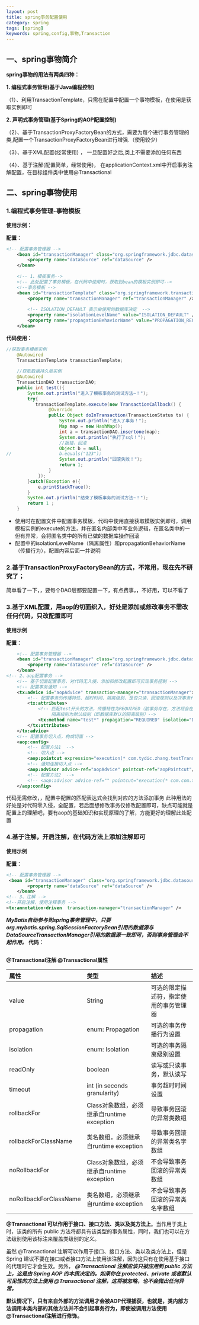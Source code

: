 ```yaml
---
layout: post
title: spring事务配置使用
category: spring
tags: [spring]
keywords: spring,config,事物,Transaction
---
```

## 一、spring事物简介
**spring事物的用法有两类四种：**

**1. 编程式事务管理(基于Java编程控制)**

（1）、利用TransactionTemplate，只需在配置中配置一个事物模板，在使用是获取实例即可

**2. 声明式事务管理(基于Spring的AOP配置控制)**

（2）、基于TransactionProxyFactoryBean的方式，需要为每个进行事务管理的类,配置一个TransactionProxyFactoryBean进行增强.（使用较少）

（3）、基于XML配置(经常使用) ，  一旦配置好之后,类上不需要添加任何东西

（4）、基于注解(配置简单，经常使用)， 在applicationContext.xml中开启事务注解配置，在目标组件类中使用@Transactional

## 二、spring事物使用
### 1.编程式事务管理-事物模板
**使用示例：**

**配置：**
```xml
<!-- 配置事务管理器 -->  
    <bean id="transactionManager" class="org.springframework.jdbc.datasource.DataSourceTransactionManager">  
        <property name="dataSource" ref="dataSource" />  
    </bean>  
    
	<!-- 1、模板事务-->
	<!-- 此处配置了事务模板，在代码中使用时，获取到bean的模板实例即可-->
	<!--事务模板 -->
 	<bean id="transactionTemplate" class="org.springframework.transaction.support.TransactionTemplate">
 		<property name="transactionManager" ref="transactionManager" /> 
 		
		<!-- ISOLATION_DEFAULT 表示由使用的数据库决定  -->
 		<property name="isolationLevelName" value="ISOLATION_DEFAULT" /> 
		<property name="propagationBehaviorName" value="PROPAGATION_REQUIRED" /> 
	</bean> 
```
**代码使用：**
```java
//获取事务模板实例
	@Autowired
	TransactionTemplate transactionTemplate;
	
	//获取数据持久层实例
	@Autowired
	TransactionDAO transactionDAO;
	public int test(){
		System.out.println("进入了模板事务的测试方法~！");
		try{
		   transactionTemplate.execute(new TransactionCallback() {
				@Override
				public Object doInTransaction(TransactionStatus ts) {
					System.out.println("进入了事务！");
					Map map = new HashMap();
					int a = transactionDAO.insertone(map);
					System.out.println("执行了sql！");
					//报错，回滚
					Object b = null;
//					b.equals("123");
					System.out.println("回滚失败！");
					return 1;
				}
			});
		}catch(Exception e){
			e.printStackTrace();
		}
		System.out.println("结束了模板事务的测试方法~！");
		return 1 ;
	}
```
-  使用时在配置文件中配置事务模板，代码中使用直接获取模板实例即可，调用模板实例的execute的方法，并在匿名内部类中写业务逻辑，在匿名类中的一但有异常，会将匿名类中的所有已做的数据库操作回滚
- 配置中的isolationLevelName（隔离属性）和propagationBehaviorName（传播行为），配置内容后面一并说明

### 2.基于TransactionProxyFactoryBean的方式，不常用，现在先不研究了；
简单看了一下，，要每个DAO层都要配置一下，有点费事，，不好用，可以不看了
### 3.基于XML配置，用aop的切面织入，好处是添加或修改事务不需改任何代码，只改配置即可
**使用示例**

**配置：**
```xml
    <!-- 配置事务管理器 -->  
    <bean id="transactionManager" class="org.springframework.jdbc.datasource.DataSourceTransactionManager">  
        <property name="dataSource" ref="dataSource" />  
    </bean> 
<!-- 2、aop配置事务 -->
	<!-- 基于切面配置事务，对代码无入侵，添加和修改配置即可实现事务控制 -->
	<!-- 配置事务通知 -->
	<tx:advice id="aopAdvice" transaction-manager="transactionManager">
		<!-- 配置事务的传播特性、超时时间、隔离级别、是否只读、回滚规则以及次事务作用匹配的方法名 -->
		<tx:attributes>
			<!-- 匹配test开头的方法，传播特性为REQUIRED（前事务存在，方法将会在该事务中运行。否则，会启动一个新的事务） 
				 隔离级别为默认级别（即数据库默认的隔离级别）-->
			<tx:method name="test*" propagation="REQUIRED" isolation="DEFAULT"/>
		</tx:attributes>
	</tx:advice>
	<!-- 配置事务切入点，构成切面 -->
	<aop:config>
		<!-- 配置方法1  -->
		<!-- 切入点 -->
		<aop:pointcut expression="execution(* com.tydic.zhang.testTransaction.XmlAOPTransaction.*(..))" id="aopPointcut" />
		<!-- 通知连接切入点 -->
		<aop:advisor advice-ref="aopAdvice" pointcut-ref="aopPointcut"/>
		<!-- 配置方法2  -->
		<!-- <aop:advisor advice-ref="" pointcut="execution(* com.com.tydic.zhang.testTransaction.*.*(..))"/> -->
	</aop:config>
```
代码无需修改，，配置中配置的匹配表达式会找到对应的方法添加事务
此种用法的好处是对代码零入侵，全配置，若后面想修改事务仅修改配置即可，缺点可能就是配置上的理解吧，要有aop的基础知识和实现原理的了解，方能更好的理解此处配置

### 4.基于注解，开启注解，在代码方法上添加注解即可
**使用示例**

**配置：**
```xml
<!-- 配置事务管理器 -->  
 <bean id="transactionManager" class="org.springframework.jdbc.datasource.DataSourceTransactionManager">  
        <property name="dataSource" ref="dataSource" />  
    </bean> 
<!-- 3、注解 -->
<!--开启注解，使用注释事务 -->  
<tx:annotation-driven  transaction-manager="transactionManager" /> 
```
 ***MyBatis自动参与到spring事务管理中，只要org.mybatis.spring.SqlSessionFactoryBean引用的数据源与DataSourceTransactionManager引用的数据源一致即可，否则事务管理会不起作用。***
**代码：**

```java

```

**@Transactional注解
@Transactional属性** 

| 属性 | 类型| 描述|
| :------| :-----| :-----|
| value |String | 可选的限定描述符，指定使用的事务管理器|
|propagation |enum: Propagation |可选的事务传播行为设置|
|isolation |enum: Isolation |可选的事务隔离级别设置|
|readOnly |boolean |读写或只读事务，默认读写|
|timeout |int (in seconds granularity) |事务超时时间设置|
|rollbackFor |Class对象数组，必须继承自runtime exception|导致事务回滚的异常类数组|
|rollbackForClassName |类名数组，必须继承自runtime exception|导致事务回滚的异常类名字数组|
|noRollbackFor |Class对象数组，必须继承自runtime exception|不会导致事务回滚的异常类数组|
|noRollbackForClassName |类名数组，必须继承自runtime exception|不会导致事务回滚的异常类名字数组|

 **@Transactional 可以作用于接口、接口方法、类以及类方法上**。当作用于类上时，该类的所有 public 方法将都具有该类型的事务属性，同时，我们也可以在方法级别使用该标注来覆盖类级别的定义。

 虽然 @Transactional 注解可以作用于接口、接口方法、类以及类方法上，但是 Spring 建议不要在接口或者接口方法上使用该注解，因为这只有在使用基于接口的代理时它才会生效。另外， ***@Transactional 注解应该只被应用到 public 方法上，这是由 Spring AOP 的本质决定的。如果你在 protected、private 或者默认可见性的方法上使用 @Transactional 注解，这将被忽略，也不会抛出任何异常。***
 
 **默认情况下，只有来自外部的方法调用才会被AOP代理捕获，也就是，类内部方法调用本类内部的其他方法并不会引起事务行为，即使被调用方法使用@Transactional注解进行修饰。**
